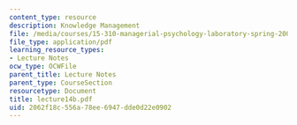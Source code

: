 ```yaml
---
content_type: resource
description: Knowledge Management
file: /media/courses/15-310-managerial-psychology-laboratory-spring-2003/2062f18c556a78ee6947dde0d22e0902_lecture14b.pdf
file_type: application/pdf
learning_resource_types:
- Lecture Notes
ocw_type: OCWFile
parent_title: Lecture Notes
parent_type: CourseSection
resourcetype: Document
title: lecture14b.pdf
uid: 2062f18c-556a-78ee-6947-dde0d22e0902
---
```

